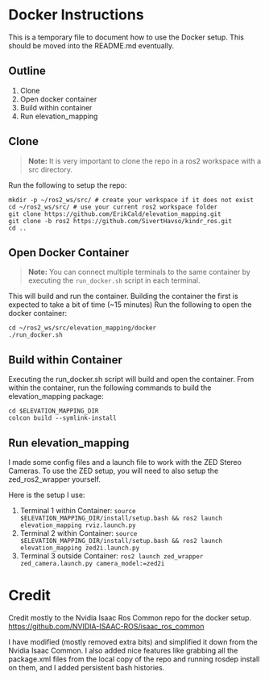 
# Docker Instructions

This is a temporary file to document how to use the Docker setup.
This should be moved into the README.md eventually.


## Outline

1. Clone
2. Open docker container
3. Build within container
4. Run elevation_mapping

## Clone
> **Note:**  It is very important to clone the repo in a ros2 workspace with a src directory.

Run the following to setup the repo:
```
mkdir -p ~/ros2_ws/src/ # create your workspace if it does not exist
cd ~/ros2_ws/src/ # use your current ros2 workspace folder
git clone https://github.com/ErikCald/elevation_mapping.git
git clone -b ros2 https://github.com/SivertHavso/kindr_ros.git
cd ..
```

## Open Docker Container

> **Note:** You can connect multiple terminals to the same container by executing the `run_docker.sh` script in each terminal.

This will build and run the container. Building the container the first is expected to take a bit of time (~15 minutes)
Run the following to open the docker container:
```
cd ~/ros2_ws/src/elevation_mapping/docker
./run_docker.sh
```

## Build within Container

Executing the run_docker.sh script will build and open the container. From within the container, run the following commands to build the elevation_mapping package:
```
cd $ELEVATION_MAPPING_DIR
colcon build --symlink-install
```

## Run elevation_mapping

I made some config files and a launch file to work with the ZED Stereo Cameras. To use the ZED setup, you will need to also setup the zed_ros2_wrapper yourself.

Here is the setup I use:

1. Terminal 1 within Container: `source $ELEVATION_MAPPING_DIR/install/setup.bash && ros2 launch elevation_mapping rviz.launch.py`
2. Terminal 2 within Container: `source $ELEVATION_MAPPING_DIR/install/setup.bash && ros2 launch elevation_mapping zed2i.launch.py`
3. Terminal 3 outside Container: `ros2 launch zed_wrapper zed_camera.launch.py camera_model:=zed2i`

# Credit

Credit mostly to the Nvidia Isaac Ros Common repo for the docker setup. 
https://github.com/NVIDIA-ISAAC-ROS/isaac_ros_common

I have modified (mostly removed extra bits) and simplified it down from the Nvidia Isaac Common. I also added nice features like grabbing all the package.xml files from the local copy of the repo and running rosdep install on them, and I added persistent bash histories.

